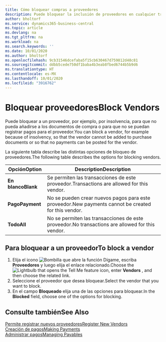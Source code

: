```yaml
---
title: Cómo bloquear compras a proveedores
description: Puede bloquear la inclusión de proveedores en cualquier transacción, o simplemente bloquear nuevos pagos a ellos.
author: bholtorf
ms.service: dynamics365-business-central
ms.topic: article
ms.devlang: na
ms.tgt_pltfrm: na
ms.workload: na
ms.search.keywords: ''
ms.date: 10/01/2020
ms.author: bholtorf
ms.openlocfilehash: 9cb31546dcefaba5f15cb630467d759812d48c81
ms.sourcegitcommit: ddbb5cede750df1baba4b3eab8fbed6744b5b9d6
ms.translationtype: HT
ms.contentlocale: es-MX
ms.lasthandoff: 10/01/2020
ms.locfileid: "3916762"
---
```

# <a name="block-vendors"></a><span data-ttu-id="c1263-103">Bloquear proveedores</span><span class="sxs-lookup"><span data-stu-id="c1263-103">Block Vendors</span></span>
<span data-ttu-id="c1263-104">Puede bloquear a un proveedor, por ejemplo, por insolvencia, para que no pueda añadirse a los documentos de compra o para que no se puedan registrar pagos para el proveedor.</span><span class="sxs-lookup"><span data-stu-id="c1263-104">You can block a vendor, for example because of insolvency, so that the vendor cannot be added to purchase documents or so that no payments can be posted for the vendor.</span></span>

<span data-ttu-id="c1263-105">La siguiente tabla describe las distintas opciones de bloqueo de proveedores.</span><span class="sxs-lookup"><span data-stu-id="c1263-105">The following table describes the options for blocking vendors.</span></span>  

|<span data-ttu-id="c1263-106">Opción</span><span class="sxs-lookup"><span data-stu-id="c1263-106">Option</span></span>|<span data-ttu-id="c1263-107">Description</span><span class="sxs-lookup"><span data-stu-id="c1263-107">Description</span></span>|  
|--------------------|------------|  
|<span data-ttu-id="c1263-108">**En blanco**</span><span class="sxs-lookup"><span data-stu-id="c1263-108">**Blank**</span></span>|<span data-ttu-id="c1263-109">Se permiten las transacciones de este proveedor.</span><span class="sxs-lookup"><span data-stu-id="c1263-109">Transactions are allowed for this vendor.</span></span>|
|<span data-ttu-id="c1263-110">**Pago**</span><span class="sxs-lookup"><span data-stu-id="c1263-110">**Payment**</span></span>|<span data-ttu-id="c1263-111">No se pueden crear nuevos pagos para este proveedor.</span><span class="sxs-lookup"><span data-stu-id="c1263-111">New payments cannot be created for this vendor.</span></span>|  
|<span data-ttu-id="c1263-112">**Todo**</span><span class="sxs-lookup"><span data-stu-id="c1263-112">**All**</span></span>|<span data-ttu-id="c1263-113">No se permiten las transacciones de este proveedor.</span><span class="sxs-lookup"><span data-stu-id="c1263-113">No transactions are allowed for this vendor.</span></span>|  

## <a name="to-block-a-vendor"></a><span data-ttu-id="c1263-114">Para bloquear a un proveedor</span><span class="sxs-lookup"><span data-stu-id="c1263-114">To block a vendor</span></span>  
1. <span data-ttu-id="c1263-115">Elija el icono ![Bombilla que abre la función Dígame](media/ui-search/search_small.png "Dígame qué desea hacer"), escriba **Proveedores** y luego elija el enlace relacionado.</span><span class="sxs-lookup"><span data-stu-id="c1263-115">Choose the ![Lightbulb that opens the Tell Me feature](media/ui-search/search_small.png "Tell me what you want to do") icon, enter **Vendors** , and then choose the related link.</span></span>
2. <span data-ttu-id="c1263-116">Seleccione el proveedor que desea bloquear.</span><span class="sxs-lookup"><span data-stu-id="c1263-116">Select the vendor that you want to block.</span></span>
3. <span data-ttu-id="c1263-117">En el campo **Bloqueado** elija una de las opciones para bloquear.</span><span class="sxs-lookup"><span data-stu-id="c1263-117">In the **Blocked** field, choose one of the options for blocking.</span></span>

## <a name="see-also"></a><span data-ttu-id="c1263-118">Consulte también</span><span class="sxs-lookup"><span data-stu-id="c1263-118">See Also</span></span>  
[<span data-ttu-id="c1263-119">Permite registrar nuevos proveedores</span><span class="sxs-lookup"><span data-stu-id="c1263-119">Register New Vendors</span></span>](purchasing-how-register-new-vendors.md)  
[<span data-ttu-id="c1263-120">Creación de pagos</span><span class="sxs-lookup"><span data-stu-id="c1263-120">Making Payments</span></span>](payables-make-payments.md)  
[<span data-ttu-id="c1263-121">Administrar pagos</span><span class="sxs-lookup"><span data-stu-id="c1263-121">Managing Payables</span></span>](payables-manage-payables.md)
